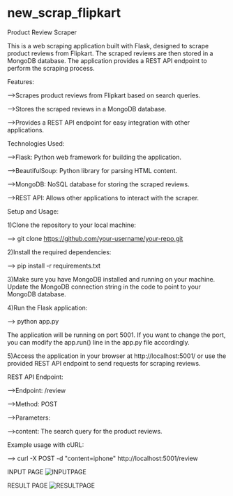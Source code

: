 # new_scrap_flipkart
Product Review Scraper

This is a web scraping application built with Flask, designed to scrape product reviews from Flipkart. The scraped reviews are then stored in a MongoDB database. The application provides a REST API endpoint to perform the scraping process.

Features:

-->Scrapes product reviews from Flipkart based on search queries.

-->Stores the scraped reviews in a MongoDB database.

-->Provides a REST API endpoint for easy integration with other applications.

Technologies Used:

-->Flask: Python web framework for building the application.

-->BeautifulSoup: Python library for parsing HTML content.

-->MongoDB: NoSQL database for storing the scraped reviews.

-->REST API: Allows other applications to interact with the scraper.

Setup and Usage:

1)Clone the repository to your local machine:

-->  git clone https://github.com/your-username/your-repo.git

2)Install the required dependencies:

-->  pip install -r requirements.txt

3)Make sure you have MongoDB installed and running on your machine. Update the MongoDB connection string in the code to point to your MongoDB database.

4)Run the Flask application:

-->  python app.py

The application will be running on port 5001. If you want to change the port, you can modify the app.run() line in the app.py file accordingly.

5)Access the application in your browser at http://localhost:5001/ or use the provided REST API endpoint to send requests for scraping reviews.

REST API Endpoint:

-->Endpoint: /review

-->Method: POST

-->Parameters:

-->content: The search query for the product reviews.

Example usage with cURL:

-->  curl -X POST -d "content=iphone" http://localhost:5001/review


INPUT PAGE
![INPUTPAGE](https://github.com/suryanshchhn/new_scrap_flipkart/assets/123889322/226e82d0-58a9-4749-aee5-55c01188a1de)

RESULT PAGE
![RESULTPAGE](https://github.com/suryanshchhn/new_scrap_flipkart/assets/123889322/8a7e767f-9991-4a9e-8f6e-343d59df099b)



